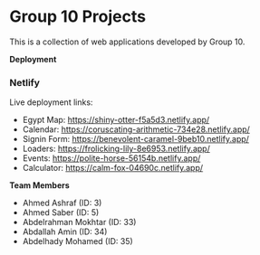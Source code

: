 # Group 10 Projects

This is a collection of web applications developed by Group 10.

**Deployment**

### Netlify

Live deployment links:

* Egypt Map: https://shiny-otter-f5a5d3.netlify.app/
* Calendar: https://coruscating-arithmetic-734e28.netlify.app/
* Signin Form: https://benevolent-caramel-9beb10.netlify.app/
* Loaders: https://frolicking-lily-8e6953.netlify.app/
* Events: https://polite-horse-56154b.netlify.app/
* Calculator: https://calm-fox-04690c.netlify.app/

**Team Members**

* Ahmed Ashraf (ID: 3)
* Ahmed Saber (ID: 5)
* Abdelrahman Mokhtar (ID: 33)
* Abdallah Amin (ID: 34)
* Abdelhady Mohamed (ID: 35)
